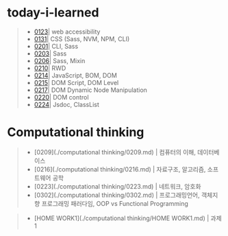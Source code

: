 # today-i-learned

> - [0123](./md/0123.md)| web accessibility 
> - [0131](./md/0131.md)| CSS (Sass, NVM, NPM, CLI)    
> - [0201](./md/0201.md)| CLI, Sass     
> - [0203](./md/0203.md)| Sass  
> - [0206](./md/0206.md)| Sass, Mixin    
> - [0210](./md/0210.md)| RWD    
> - [0214](./md/0214.md)| JavaScript, BOM, DOM  
> - [0215](./md/0215.md)| DOM Script, DOM Level  
> - [0217](./md/0217.md)| DOM Dynamic Node Manipulation  
> - [0220](./md/0220.md)| DOM control  
> - [0224](./md/0224.md)| Jsdoc, ClassList


# Computational thinking

> - [0209](./computational thinking/0209.md) | 컴퓨터의 이해, 데이터베이스
> - [0216](./computational thinking/0216.md) | 자료구조, 알고리즘, 소프트웨어 공학
> - [0223](./computational thinking/0223.md) | 네트워크, 암호화
> - [0302](./computational thinking/0302.md) | 프로그래밍언어, 객체지향 프로그래밍 패러다임, OOP vs Functional Programming

> - [HOME WORK1](./computational thinking/HOME WORK1.md) | 과제1
  
